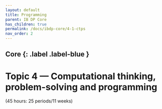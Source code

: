 ```yaml
---
layout: default
title: Programming
parent: IB DP Core
has_children: true
permalink: /docs/ibdp-core/4-1-ctps
nav_order: 2
---
```

Core
{: .label .label-blue }
---
# Topic 4 — Computational thinking, problem-solving and programming

(45 hours: 25 periods/11 weeks)
